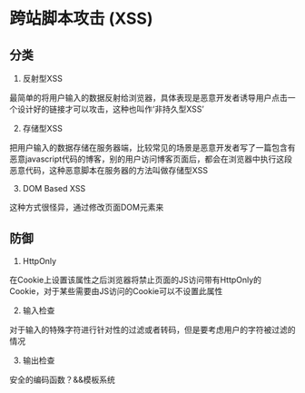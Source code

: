 # 跨站脚本攻击 (XSS)

## 分类

1. 反射型XSS

最简单的将用户输入的数据反射给浏览器，具体表现是恶意开发者诱导用户点击一个设计好的链接才可以攻击，这种也叫作‘非持久型XSS’

2. 存储型XSS

把用户输入的数据存储在服务器端，比较常见的场景是恶意开发者写了一篇包含有恶意javascript代码的博客，别的用户访问博客页面后，都会在浏览器中执行这段恶意代码，这种恶意脚本在服务器的方法叫做存储型XSS

3. DOM Based XSS

这种方式很怪异，通过修改页面DOM元素来

## 防御

1. HttpOnly

在Cookie上设置该属性之后浏览器将禁止页面的JS访问带有HttpOnly的Cookie，对于某些需要由JS访问的Cookie可以不设置此属性

2. 输入检查

对于输入的特殊字符进行针对性的过滤或者转码，但是要考虑用户的字符被过滤的情况

3. 输出检查

安全的编码函数？&&模板系统